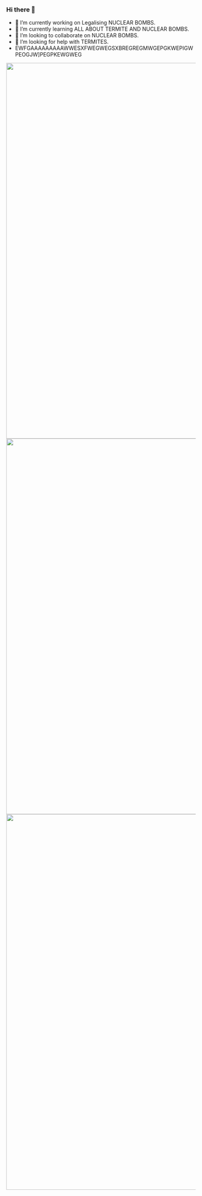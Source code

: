 ### Hi there 👋

- 🔭 I’m currently working on Legalising NUCLEAR BOMBS.
- 🌱 I’m currently learning ALL ABOUT TERMITE AND NUCLEAR BOMBS.
- 👯 I’m looking to collaborate on NUCLEAR BOMBS.
- 🤔 I’m looking for help with TERMITES.
- EWFGAAAAAAAAAWWESXFWEGWEGSXBREGREGMWGEPGKWEPIGWPEOGJW]PEGPKEWGWEG


<div id="header" align="center">
  <img src="https://sun2-10.userapi.com/impg/SAyBvBRvgRggtrnVQ17qTkXNj7KzbubULWUdiQ/6pZak1P7l3E.jpg?size=1271x1280&quality=96&sign=ac8387589aac26efc588f72130455c3d&c_uniq_tag=YVohGUfYto3OngdWP0LeYalr_R6nZVMOoNerpq5w1wc&type=album" width="1000"/>
</div>
<div id="header" align="center">
  <img src="https://sun2-11.userapi.com/impg/rvw1oKIUH3eXyuiqMNzKsniEeM16VgfAq_u1jg/1vRgIuG2Urs.jpg?size=1280x1280&quality=96&sign=249c5d735da3cb3bdafbd91f052bf0d8&c_uniq_tag=PP4vB3YzzGtQYmECO9UQeMRod1tMY-pN2JSWPSOCpgg&type=album" width="1000"/>
</div>
<div id="header" align="center">
  <img src="https://sun2-10.userapi.com/impg/SAyBvBRvgRggtrnVQ17qTkXNj7KzbubULWUdiQ/6pZak1P7l3E.jpg?size=1271x1280&quality=96&sign=ac8387589aac26efc588f72130455c3d&c_uniq_tag=YVohGUfYto3OngdWP0LeYalr_R6nZVMOoNerpq5w1wc&type=album" width="1000"/>
</div>
